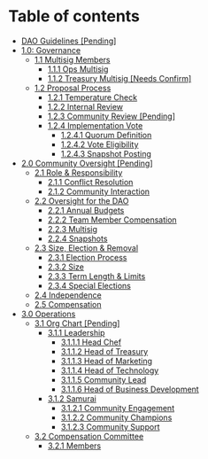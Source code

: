# Table of contents

* [DAO Guidelines \[Pending\]](README.md)
* [1.0: Governance](1.0-governance/README.md)
  * [1.1 Multisig Members](1.0-governance/1.1-multisig-members/README.md)
    * [1.1.1 Ops Multisig](1.0-governance/1.1-multisig-members/1.1.1-ops-multisig.md)
    * [1.1.2 Treasury Multisig \[Needs Confirm\]](1.0-governance/1.1-multisig-members/1.1.2-treasury-multisig-needs-confirm.md)
  * [1.2 Proposal Process](1.0-governance/1.2-proposal-process/README.md)
    * [1.2.1 Temperature Check](1.0-governance/1.2-proposal-process/1.2.1-temperature-check.md)
    * [1.2.2 Internal Review](1.0-governance/1.2-proposal-process/1.2.2-internal-review.md)
    * [1.2.3 Community Review \[Pending\]](1.0-governance/1.2-proposal-process/1.2.3-community-review.md)
    * [1.2.4 Implementation Vote](1.0-governance/1.2-proposal-process/1.2.4-implementation-vote/README.md)
      * [1.2.4.1 Quorum Definition](1.0-governance/1.2-proposal-process/1.2.4-implementation-vote/1.2.4.1-quorum-definition.md)
      * [1.2.4.2 Vote Eligibility](1.0-governance/1.2-proposal-process/1.2.4-implementation-vote/1.2.4.2-vote-eligibility.md)
      * [1.2.4.3 Snapshot Posting](1.0-governance/1.2-proposal-process/1.2.4-implementation-vote/1.2.4.3-snapshot-posting.md)
* [2.0 Community Oversight \[Pending\]](2.0-community-oversight/README.md)
  * [2.1 Role & Responsibility](2.0-community-oversight/2.1-role-and-responsibility/README.md)
    * [2.1.1 Conflict Resolution](2.0-community-oversight/2.1-role-and-responsibility/2.1.1-conflict-resolution.md)
    * [2.1.2 Community Interaction](2.0-community-oversight/2.1-role-and-responsibility/2.1.2-community-interaction.md)
  * [2.2 Oversight for the DAO](2.0-community-oversight/2.2-oversight-for-the-dao/README.md)
    * [2.2.1 Annual Budgets](2.0-community-oversight/2.2-oversight-for-the-dao/2.2.1-annual-budgets.md)
    * [2.2.2 Team Member Compensation](2.0-community-oversight/2.2-oversight-for-the-dao/2.2.2-team-member-compensation.md)
    * [2.2.3 Multisig](2.0-community-oversight/2.2-oversight-for-the-dao/2.2.3-multisig.md)
    * [2.2.4 Snapshots](2.0-community-oversight/2.2-oversight-for-the-dao/2.2.4-snapshots.md)
  * [2.3 Size, Election & Removal](2.0-community-oversight/2.3-size-election-and-removal/README.md)
    * [2.3.1 Election Process](2.0-community-oversight/2.3-size-election-and-removal/2.3.1-election-process.md)
    * [2.3.2 Size](2.0-community-oversight/2.3-size-election-and-removal/2.3.2-size.md)
    * [2.3.3 Term Length & Limits](2.0-community-oversight/2.3-size-election-and-removal/2.3.3-term-length-and-limits.md)
    * [2.3.4 Special Elections](2.0-community-oversight/2.3-size-election-and-removal/2.3.4-special-elections.md)
  * [2.4 Independence](2.0-community-oversight/2.4-independence.md)
  * [2.5 Compensation](2.0-community-oversight/2.5-compensation.md)
* [3.0 Operations](3.0-operations/README.md)
  * [3.1 Org Chart \[Pending\]](3.0-operations/3.1-org-chart/README.md)
    * [3.1.1 Leadership](3.0-operations/3.1-org-chart/3.1.1-leadership/README.md)
      * [3.1.1.1 Head Chef](3.0-operations/3.1-org-chart/3.1.1-leadership/3.1.1.1-head-chef.md)
      * [3.1.1.2 Head of Treasury](3.0-operations/3.1-org-chart/3.1.1-leadership/3.1.1.2-cfo-coo.md)
      * [3.1.1.3 Head of Marketing](3.0-operations/3.1-org-chart/3.1.1-leadership/3.1.1.3-chief-marketing-officer.md)
      * [3.1.1.4 Head of Technology](3.0-operations/3.1-org-chart/3.1.1-leadership/3.1.1.4-chief-technology-officer.md)
      * [3.1.1.5 Community Lead](3.0-operations/3.1-org-chart/3.1.1-leadership/3.1.1.6-community-lead.md)
      * [3.1.1.6 Head of Business Development](3.0-operations/3.1-org-chart/3.1.1-leadership/3.1.1.7-head-of-business-development.md)
    * [3.1.2 Samurai](3.0-operations/3.1-org-chart/3.1.2-samurai/README.md)
      * [3.1.2.1 Community Engagement](3.0-operations/3.1-org-chart/3.1.2-samurai/3.1.2.1-community-engagement.md)
      * [3.1.2.2 Community Champions](3.0-operations/3.1-org-chart/3.1.2-samurai/3.1.2.2-community-champions.md)
      * [3.1.2.3 Community Support](3.0-operations/3.1-org-chart/3.1.2-samurai/3.1.2.3-community-support.md)
  * [3.2 Compensation Committee](3.0-operations/3.2-compensation-committee/README.md)
    * [3.2.1 Members](3.0-operations/3.2-compensation-committee/3.2.1-members.md)

